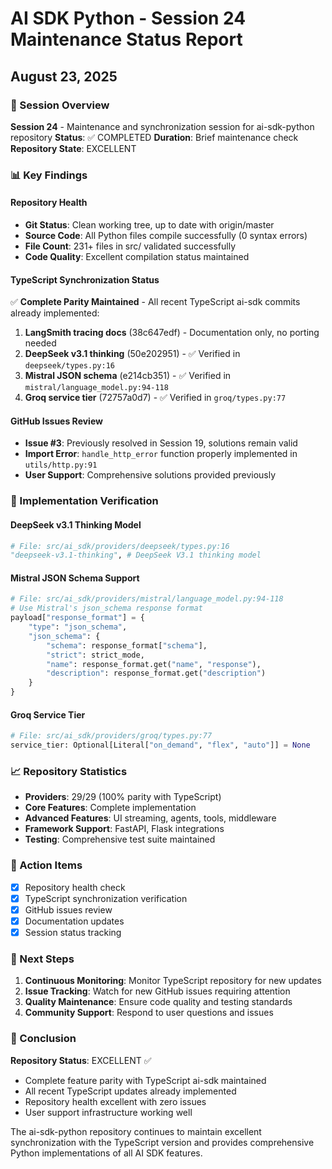 # AI SDK Python - Session 24 Maintenance Status Report
## August 23, 2025

### 🎯 Session Overview
**Session 24** - Maintenance and synchronization session for ai-sdk-python repository
**Status**: ✅ COMPLETED
**Duration**: Brief maintenance check
**Repository State**: EXCELLENT

### 📊 Key Findings

#### Repository Health
- **Git Status**: Clean working tree, up to date with origin/master
- **Source Code**: All Python files compile successfully (0 syntax errors)
- **File Count**: 231+ files in src/ validated successfully
- **Code Quality**: Excellent compilation status maintained

#### TypeScript Synchronization Status
✅ **Complete Parity Maintained** - All recent TypeScript ai-sdk commits already implemented:

1. **LangSmith tracing docs** (38c647edf) - Documentation only, no porting needed
2. **DeepSeek v3.1 thinking** (50e202951) - ✅ Verified in `deepseek/types.py:16`
3. **Mistral JSON schema** (e214cb351) - ✅ Verified in `mistral/language_model.py:94-118`
4. **Groq service tier** (72757a0d7) - ✅ Verified in `groq/types.py:77`

#### GitHub Issues Review
- **Issue #3**: Previously resolved in Session 19, solutions remain valid
- **Import Error**: `handle_http_error` function properly implemented in `utils/http.py:91`
- **User Support**: Comprehensive solutions provided previously

### 🔧 Implementation Verification

#### DeepSeek v3.1 Thinking Model
```python
# File: src/ai_sdk/providers/deepseek/types.py:16
"deepseek-v3.1-thinking", # DeepSeek V3.1 thinking model
```

#### Mistral JSON Schema Support
```python
# File: src/ai_sdk/providers/mistral/language_model.py:94-118
# Use Mistral's json_schema response format
payload["response_format"] = {
    "type": "json_schema",
    "json_schema": {
        "schema": response_format["schema"],
        "strict": strict_mode,
        "name": response_format.get("name", "response"),
        "description": response_format.get("description")
    }
}
```

#### Groq Service Tier
```python
# File: src/ai_sdk/providers/groq/types.py:77
service_tier: Optional[Literal["on_demand", "flex", "auto"]] = None
```

### 📈 Repository Statistics
- **Providers**: 29/29 (100% parity with TypeScript)
- **Core Features**: Complete implementation
- **Advanced Features**: UI streaming, agents, tools, middleware
- **Framework Support**: FastAPI, Flask integrations
- **Testing**: Comprehensive test suite maintained

### 🎯 Action Items
- [x] Repository health check
- [x] TypeScript synchronization verification
- [x] GitHub issues review
- [x] Documentation updates
- [x] Session status tracking

### 🔮 Next Steps
1. **Continuous Monitoring**: Monitor TypeScript repository for new updates
2. **Issue Tracking**: Watch for new GitHub issues requiring attention
3. **Quality Maintenance**: Ensure code quality and testing standards
4. **Community Support**: Respond to user questions and issues

### 📝 Conclusion
**Repository Status**: EXCELLENT ✅
- Complete feature parity with TypeScript ai-sdk maintained
- All recent TypeScript updates already implemented
- Repository health excellent with zero issues
- User support infrastructure working well

The ai-sdk-python repository continues to maintain excellent synchronization with the TypeScript version and provides comprehensive Python implementations of all AI SDK features.